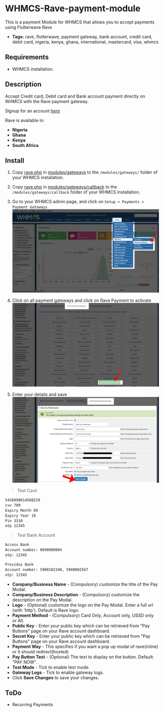 # WHMCS-Rave-payment-module
This is a payment Module for WHMCS that allows you to accept payments using Flutterwave Rave
 - **Tags:** rave, flutterwave, payment gateway, bank account, credit card, debit card, nigeria, kenya, ghana, international, mastercard, visa, whmcs

## Requirements

- WHMCS installation.

## Description

Accept Credit card, Debit card and Bank account payment directly on WHMCS with the Rave payment gateway.

Signup for an account [here](https://rave.flutterwave.com)

Rave is available in:

* __Nigeria__
* __Ghana__
* __Kenya__
* __South Africa__

## Install
1. Copy [rave.php](modules/gateways/rave.php?raw=true) in [modules/gateways](modules/gateways) to the `/modules/gateways/` folder of your WHMCS installation.

2. Copy [rave.php](modules/gateways/callback/rave.php?raw=true) in [modules/gateways/callback](modules/gateways/callback) to the `/modules/gateways/callback` folder of your WHMCS installation.

3. Go to your WHMCS admin page, and click on `Setup > Payments > Payment Gateways`
![Rave Installation Screenshot](https://raw.githubusercontent.com/kingflamez/WHMCS-Rave-payment-module/master/img/admin.jpg)

4. Click on all payment gateways and click on Rave Payment to activate
![Rave Installation Screenshot](https://raw.githubusercontent.com/kingflamez/WHMCS-Rave-payment-module/master/img/rave.jpg)

5. Enter your details and save
![Rave Installation Screenshot](https://raw.githubusercontent.com/kingflamez/WHMCS-Rave-payment-module/master/img/settings.jpg)

>Test Card

```bash
5438898014560229
cvv 789
Expiry Month 09
Expiry Year 19
Pin 3310
otp 12345
```

>Test Bank Account

```bash
Access Bank
Account number: 0690000004
otp: 12345
```

```bash
Providus Bank
Account number: 5900102340, 5900002567
otp: 12345
```

* __Company/Business Name__ - (Compulsory) customize the title of the Pay Modal.
* __Company/Business Description__ - (Compulsory) customize the description on the Pay Modal.
* __Logo__ - (Optional) customize the logo on the Pay Modal. Enter a full url (with 'http'). Default is Rave logo.
* __Payment Method__ - (Compulsory) Card Only, Account only, USSD only or All. 
* __Public Key__ - Enter your public key which can be retrieved from "Pay Buttons" page on your Rave account dashboard.
* __Secret Key__ - Enter your public key which can be retrieved from "Pay Buttons" page on your Rave account dashboard.
* __Payment Way__ - This specifies if you want a pop up modal of rave(inline) or it should redirect(hosted)
* __Pay Button Text__ - (Optional) The text to display on the button. Default: "PAY NOW".
* __Test Mode__ - Tick to enable test mode.
* __Gateway Logs__ - Tick to enable gateway logs.
* Click __Save Changes__ to save your changes.

## ToDo
- Recurring Payments

